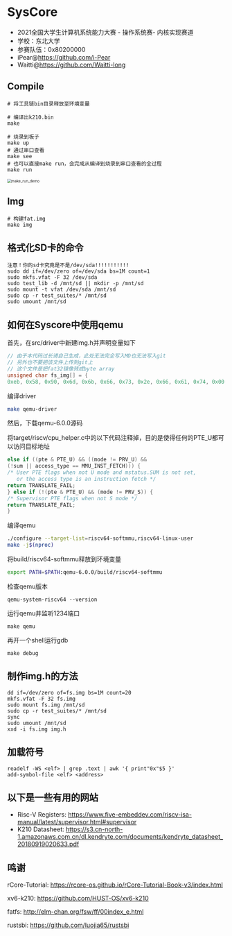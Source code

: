 # SysCore

* 2021全国大学生计算机系统能力大赛 - 操作系统赛- 内核实现赛道
* 学校：东北大学
* 参赛队伍：0x80200000
* iPear@https://github.com/i-Pear
* Waitti@https://github.com/Waitti-long

## Compile

```shell
# 将工具链bin目录释放至环境变量
```

```shell
# 编译出k210.bin
make
```

```shell
# 烧录到板子
make up
# 通过串口查看
make see
# 也可以直接make run，会完成从编译到烧录到串口查看的全过程
make run
```

<img src="doc\assets\make_run_demo.gif" alt="make_run_demo" style="zoom:60%;" />

## Img

```shell
# 构建fat.img
make img
```

## 格式化SD卡的命令

```shell
注意！你的sd卡究竟是不是/dev/sda!!!!!!!!!!!
sudo dd if=/dev/zero of=/dev/sda bs=1M count=1
sudo mkfs.vfat -F 32 /dev/sda
sudo test_lib -d /mnt/sd || mkdir -p /mnt/sd
sudo mount -t vfat /dev/sda /mnt/sd
sudo cp -r test_suites/* /mnt/sd
sudo umount /mnt/sd
```

## 如何在Syscore中使用qemu

首先，在src/driver中新建img.h并声明变量如下

```c
// 由于本代码过长请自己生成，此处无法完全写入MD也无法写入git
// 另外也不要把该文件上传到git上
// 这个文件是把fat32镜像转成byte array
unsigned char fs_img[] = {
0xeb, 0x58, 0x90, 0x6d, 0x6b, 0x66, 0x73, 0x2e, 0x66, 0x61, 0x74, 0x00,
```

编译driver

```sh
make qemu-driver
```

然后，下载qemu-6.0.0源码

将target/riscv/cpu_helper.c中的以下代码注释掉，目的是使得任何的PTE_U都可以访问目标地址

```c
else if ((pte & PTE_U) && ((mode != PRV_U) &&
(!sum || access_type == MMU_INST_FETCH))) {
/* User PTE flags when not U mode and mstatus.SUM is not set,
   or the access type is an instruction fetch */
return TRANSLATE_FAIL;
} else if (!(pte & PTE_U) && (mode != PRV_S)) {
/* Supervisor PTE flags when not S mode */
return TRANSLATE_FAIL;
}
```

编译qemu

```sh
./configure --target-list=riscv64-softmmu,riscv64-linux-user
make -j$(nproc)
```

将build/riscv64-softmmu释放到环境变量

```sh
export PATH=$PATH:qemu-6.0.0/build/riscv64-softmmu
```

检查qemu版本

```shell
qemu-system-riscv64 --version
```

运行qemu并监听1234端口
```shell
make qemu
```

再开一个shell运行gdb
```shell
make debug
```

## 制作img.h的方法

```shell
dd if=/dev/zero of=fs.img bs=1M count=20
mkfs.vfat -F 32 fs.img
sudo mount fs.img /mnt/sd
sudo cp -r test_suites/* /mnt/sd
sync
sudo umount /mnt/sd
xxd -i fs.img img.h
```

## 加载符号
```gdb
readelf -WS <elf> | grep .text | awk '{ print"0x"$5 }'
add-symbol-file <elf> <address>
```

## 以下是一些有用的网站

* Risc-V Registers: https://www.five-embeddev.com/riscv-isa-manual/latest/supervisor.html#supervisor
* K210 Datasheet: https://s3.cn-north-1.amazonaws.com.cn/dl.kendryte.com/documents/kendryte_datasheet_20180919020633.pdf

## 鸣谢

rCore-Tutorial: https://rcore-os.github.io/rCore-Tutorial-Book-v3/index.html

xv6-k210: https://github.com/HUST-OS/xv6-k210

fatfs: http://elm-chan.org/fsw/ff/00index_e.html

rustsbi: https://github.com/luojia65/rustsbi